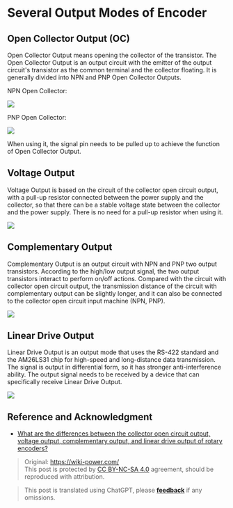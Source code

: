 # Several Output Modes of Encoder

## Open Collector Output (OC)

Open Collector Output means opening the collector of the transistor. The Open Collector Output is an output circuit with the emitter of the output circuit's transistor as the common terminal and the collector floating. It is generally divided into NPN and PNP Open Collector Outputs.

NPN Open Collector:

![](https://f004.backblazeb2.com/file/wiki-media/img/20211208154257.png)

PNP Open Collector:

![](https://f004.backblazeb2.com/file/wiki-media/img/20211208154320.png)

When using it, the signal pin needs to be pulled up to achieve the function of Open Collector Output.

## Voltage Output

Voltage Output is based on the circuit of the collector open circuit output, with a pull-up resistor connected between the power supply and the collector, so that there can be a stable voltage state between the collector and the power supply. There is no need for a pull-up resistor when using it.

![](https://f004.backblazeb2.com/file/wiki-media/img/20211208154330.png)

## Complementary Output

Complementary Output is an output circuit with NPN and PNP two output transistors. According to the high/low output signal, the two output transistors interact to perform on/off actions. Compared with the circuit with collector open circuit output, the transmission distance of the circuit with complementary output can be slightly longer, and it can also be connected to the collector open circuit input machine (NPN, PNP).

![](https://f004.backblazeb2.com/file/wiki-media/img/20211208154343.png)

## Linear Drive Output

Linear Drive Output is an output mode that uses the RS-422 standard and the AM26LS31 chip for high-speed and long-distance data transmission. The signal is output in differential form, so it has stronger anti-interference ability. The output signal needs to be received by a device that can specifically receive Linear Drive Output.

![](https://f004.backblazeb2.com/file/wiki-media/img/20211208154352.png)

## Reference and Acknowledgment

- [What are the differences between the collector open circuit output, voltage output, complementary output, and linear drive output of rotary encoders?](https://blog.csdn.net/xuyaosong/article/details/78351208)

> Original: <https://wiki-power.com/>  
> This post is protected by [CC BY-NC-SA 4.0](https://creativecommons.org/licenses/by/4.0/deed.en) agreement, should be reproduced with attribution.

> This post is translated using ChatGPT, please [**feedback**](https://github.com/linyuxuanlin/Wiki_MkDocs/issues/new) if any omissions.